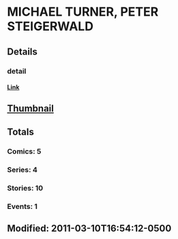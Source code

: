 # MICHAEL TURNER, PETER STEIGERWALD 
## Details
### detail
#### [Link](http://marvel.com/comics/creators/10612/michael_turner_peter_steigerwald?utm_campaign=apiRef&utm_source=225578a89fc76f3d20fbffda5d17a88d)
## [Thumbnail](http://i.annihil.us/u/prod/marvel/i/mg/1/a0/4beac42ee0fb2.jpg)
## Totals
### Comics: 5
### Series: 4
### Stories: 10
### Events: 1
## Modified: 2011-03-10T16:54:12-0500